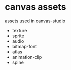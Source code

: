 # canvas assets

assets used in canvas-studio

 - texture
 - sprite
 - audio
 - bitmap-font
 - atlas
 - animation-clip
 - spine

